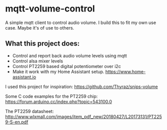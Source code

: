 # mqtt-volume-control
A simple mqtt client to control audio volume. I build this to fit my own use case. Maybe it's of use to others.

## What this project does:
* Control and report back audio volume levels using mqtt
* Control alsa mixer levels
* Control PT2259 based digital potentiometer over i2c
* Make it work with my Home Assistant setup. https://www.home-assistant.io


I used this project for inspiration: https://github.com/Thyraz/snips-volume

Some C code examples for the PT2259 chip: https://forum.arduino.cc/index.php?topic=543100.0

The PT2259 datasheet: http://www.wlxmall.com/images/item_pdf_new/20180427/L20173131/PT2259-S-en.pdf
